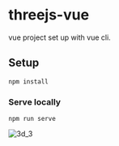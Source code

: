 # threejs-vue

vue project set up with vue cli.

## Setup
```
npm install
```

### Serve locally
```
npm run serve
```
![3d_3](https://github.com/bojanvoda/SpatialAudio/assets/19360702/25e0329e-ea45-4b1e-997f-019fd8144252)

